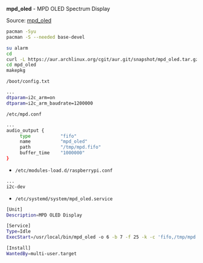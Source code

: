 **mpd_oled** - MPD OLED Spectrum Display

Source: [mpd_oled](https://github.com/antiprism/mpd_oled)
```sh
pacman -Syu
pacman -S --needed base-devel

su alarm
cd
curl -L https://aur.archlinux.org/cgit/aur.git/snapshot/mpd_oled.tar.gz | bsdtar xf -
cd mpd_oled
makepkg
```
`/boot/config.txt`
```sh
...
dtparam=i2c_arm=on
dtparam=i2c_arm_baudrate=1200000
```

`/etc/mpd.conf`
```sh
...
audio_output {
     type           "fifo"
     name           "mpd_oled"
     path           "/tmp/mpd.fifo"
     buffer_time    "1000000"
}
```

- `/etc/modules-load.d/raspberrypi.conf`
```sh
...
i2c-dev
```

- `/etc/systemd/system/mpd_oled.service`
```sh
[Unit]
Description=MPD OLED Display

[Service]
Type=Idle
ExecStart=/usr/local/bin/mpd_oled -o 6 -b 7 -f 25 -k -c 'fifo,/tmp/mpd.fifo'

[Install]
WantedBy=multi-user.target
```
